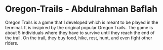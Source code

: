 # Oregon-Trails - Abdulrahman Baflah

Oregon Trails is a game that I developed which is meant to be played in the terminal. It is insipired by the original popular Oregon Trails.
The game is about 5 individuals where they have to survive until they reach the end of the trail. On the trail, they buy food, hike, rest,
hunt, and even fight other riders. 
